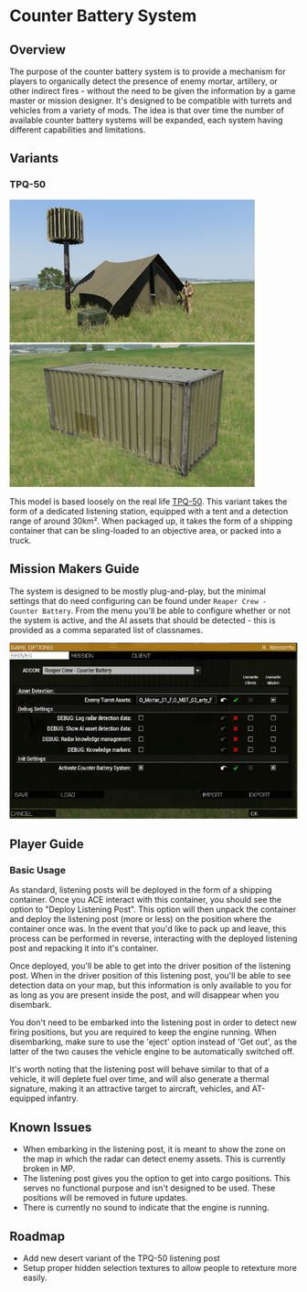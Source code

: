 # Counter Battery System

## Overview

The purpose of the counter battery system is to provide a mechanism for players to organically detect the presence of enemy mortar, artillery, or other indirect fires - without the need to be given the information by a game master or mission designer. It's designed to be compatible with turrets and vehicles from a variety of mods. The idea is that over time the number of available counter battery systems will be expanded, each system having different capabilities and limitations.

## Variants

### TPQ-50

![TPQ-50](/docs/counter-battery/tpq-50-preview.jpg) ![TPQ-50](/docs/counter-battery/tpq-50-preview-2.jpg)

This model is based loosely on the real life [TPQ-50](https://www.srcinc.com/pdf/Radars-and-Sensors-ANTPQ50.pdf). This variant takes the form of a dedicated listening station, equipped with a tent and a detection range of around 30km². When packaged up, it takes the form of a shipping container that can be sling-loaded to an objective area, or packed into a truck.

## Mission Makers Guide

The system is designed to be mostly plug-and-play, but the minimal settings that do need configuring can be found under `Reaper Crew - Counter Battery`. From the menu you'll be able to configure whether or not the system is active, and the AI assets that should be detected - this is provided as a comma separated list of classnames.

![TPQ-50](/docs/counter-battery/counter-battery-config.jpg)

## Player Guide

### Basic Usage

As standard, listening posts will be deployed in the form of a shipping container. Once you ACE interact with this container, you should see the option to "Deploy Listening Post". This option will then unpack the container and deploy the listening post (more or less) on the position where the container once was. In the event that you'd like to pack up and leave, this process can be performed in reverse, interacting with the deployed listening post and repacking it into it's container.

Once deployed, you'll be able to get into the driver position of the listening post. When in the driver position of this listening post, you'll be able to see detection data on your map, but this information is only available to you for as long as you are present inside the post, and will disappear when you disembark.

You don't need to be embarked into the listening post in order to detect new firing positions, but you are required to keep the engine running. When disembarking, make sure to use the 'eject' option instead of 'Get out', as the latter of the two causes the vehicle engine to be automatically switched off.

It's worth noting that the listening post will behave similar to that of a vehicle, it will deplete fuel over time, and will also generate a thermal signature, making it an attractive target to aircraft, vehicles, and AT-equipped infantry.

## Known Issues

* When embarking in the listening post, it is meant to show the zone on the map in which the radar can detect enemy assets. This is currently broken in MP.
* The listening post gives you the option to get into cargo positions. This serves no functional purpose and isn't designed to be used. These positions will be removed in future updates.
* There is currently no sound to indicate that the engine is running.

## Roadmap

* Add new desert variant of the TPQ-50 listening post
* Setup proper hidden selection textures to allow people to retexture more easily.